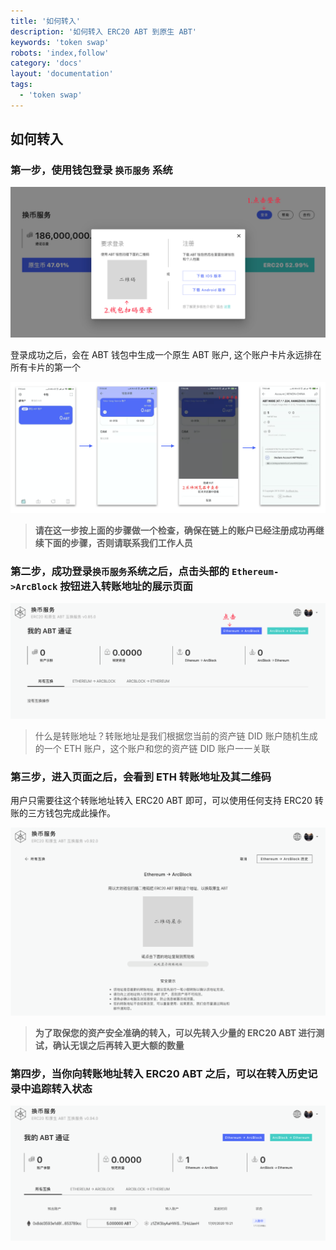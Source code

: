 ```yaml
---
title: '如何转入'
description: '如何转入 ERC20 ABT 到原生 ABT'
keywords: 'token swap'
robots: 'index,follow'
category: 'docs'
layout: 'documentation'
tags:
  - 'token swap'
---
```


## 如何转入

### 第一步，使用钱包登录 `换币服务` 系统

![](../imgs/login_system.png)

登录成功之后，会在 ABT 钱包中生成一个原生 ABT 账户, 这个账户卡片永远排在所有卡片的第一个

![](../imgs/native_abt_account.png)

> **请在这一步按上面的步骤做一个检查，确保在链上的账户已经注册成功再继续下面的步骤，否则请联系我们工作人员**

### 第二步，成功登录`换币服务`系统之后，点击头部的 `Ethereum->ArcBlock` 按钮进入转账地址的展示页面

![](../imgs/enter_deposit.png)

> 什么是转账地址？转账地址是我们根据您当前的资产链 DID 账户随机生成的一个 ETH 账户，这个账户和您的资产链 DID 账户一一关联

### 第三步，进入页面之后，会看到 ETH 转账地址及其二维码

用户只需要往这个转账地址转入 ERC20 ABT 即可，可以使用任何支持 ERC20 转账的三方钱包完成此操作。

![](../imgs/controll_address.png)

> **为了取保您的资产安全准确的转入，可以先转入少量的 ERC20 ABT 进行测试，确认无误之后再转入更大额的数量**

### 第四步，当你向转账地址转入 ERC20 ABT 之后，可以在转入历史记录中追踪转入状态

![](../imgs/deposit_history.png)
